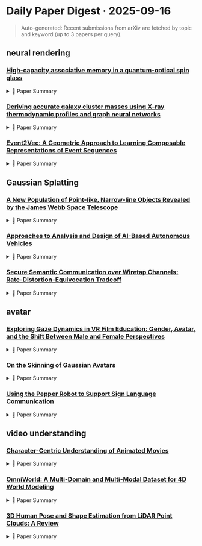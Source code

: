 # Daily Paper Digest · 2025-09-16
> Auto-generated: Recent submissions from arXiv are fetched by topic and keyword (up to 3 papers per query).

## neural rendering

### [High-capacity associative memory in a quantum-optical spin glass](http://arxiv.org/pdf/2509.12202v1)


<!--break-out-of-list-->
<details markdown="1">
<summary>📄 Paper Summary </summary>

### 1. Task / Problem
- Investigate memory capacity in Hopfield and SK models

### 2. Motivation & Gaps
- The study investigates the memory capacity of a neural network under various noise conditions and the effects of polaronic elasticity.

- **Related work challenges:**
  - Hopfield model: Storing too many patterns leads to spurious patterns and hampers associative recall.
  - Theoretical work on nonequilibrium dynamics: Switching to nonequilibrium dynamics to access larger storage capacity in glassy systems.
  - Previous optics and nonlinear optics experiments: None have observed memory enhancement due to spin glass ordering.
  - Dense associative memory networks: Require engineering greater-than-2-body spin interactions.
  - Training of physical neural networks: Utilization of synaptic self-reinforcement through natural dynamics remains in early-stage development.
  - N/A: N/A
  - Hopfield Networks: Original Hopfield model must avoid glassy minima.
  - Neural networks and physical systems: Stochastic energy descent limits memory capacity.
  - Simple memory: a theory for archicortex: Need for robust memories in quantum-optical systems.
  - Storing Infinite Numbers of Patterns in a Spin-Glass Model of Neural Networks: N/A
  - Enhancing Associative Memory Recall and Storage Capacity Using Confocal Cavity QED: N/A
  - Frustration and Glassiness in Spin Models with Cavity-Mediated Interactions: N/A
  - N/A: N/A
  - N/A: N/A
  - N/A: N/A
  - Ref. [9]: Deriving a complete description of dissipation due to the retardation of cavity-mediated interactions.
  - Ref. [13]: Deriving an effective model that captures the steepest descent dynamics of the spins.
  - Ref. [45]: Deriving an effective model that fully captures the form of the dissipation channels.
  - N/A: N/A
  - Thermodynamic scaling relation: Underestimates memory capacity for small n
  - Previous theoretical predictions: Inconsistencies in associative memory functionality under different dynamics
  - Experimental data comparison: Need for accurate modeling of memory capacity in quantum-optical systems
  - N/A: N/A
  - N/A: The semiclassical model's inability to accurately predict specific memory states.
  - N/A: Finite-size effects and increased susceptibility to experimental noise
  - N/A: Characterizing memory capacity in larger neural networks

### 3. Core Idea
- Investigating memory capacity in neural networks using different recall thresholds.

### 4. Method
- **Pipeline**: Simulations of memory capacity under different noise conditions and trap strengths.
- **Architecture / Loss / Training**: Utilizes SD dynamics for associative memory recall and compares with MH dynamics.
- **Complexity / Resources**: Simulations require significant computational resources to analyze local minima and memory capacities.

### 5. Experiments
- **Datasets & Metrics**: Memory candidates and recall performance measured across different neural network configurations.
- **Baselines**: Experimental memory capacities, Hebbian learning, Hepp-Lieb-Dicke model, Hopfield capacity, Hopfield model, Ising ferromagnet, N/A, Neural networks with enhanced polaronic elasticity, Previous theoretical models, Pseudoinverse learning rule, SK model simulations, Simulated capacities with noise, Simulated capacities without noise, Thermodynamic scaling estimates
- **Main Results**: Memory capacity decreases with stricter recall thresholds, with specific results for n=16 and n=20 networks.
- **Ablations**: Analysis of memory capacity under different dynamics and thresholds.
- **Limitations / Stress Tests**: Characterization of memory capacity becomes time-consuming with increasing number of memory candidates.

### 6. Takeaways
- **Pros**: Enhanced memory capacity in quantum-optical systems., Ability to recover from corrupted data through pattern completion., Potential implications for AI and neuroscience.
- **Cons**: Complexity of implementing quantum-optical systems., Dependence on nonequilibrium dynamics which may be challenging to control., Potential limitations in scalability.
- **Future Work**: Exploration of other quantum systems for associative memory., Investigation of learning mechanisms in quantum-optical systems., Development of practical applications in AI and neuroscience.

</details>

### [Deriving accurate galaxy cluster masses using X-ray thermodynamic profiles and graph neural networks](http://arxiv.org/pdf/2509.12199v1)


<!--break-out-of-list-->
<details markdown="1">
<summary>📄 Paper Summary </summary>

### 1. Task / Problem
- Estimating galaxy cluster masses using deep learning techniques

### 2. Motivation & Gaps
- The study aims to improve the accuracy of mass estimation for galaxy clusters using deep learning methods, addressing the limitations of traditional methods.

- **Related work challenges:**
  - Hydrostatic equilibrium approach: Assumes ICM is in perfect hydrostatic balance, which may not always be the case due to complex cluster dynamics.
  - Gravitational lensing: Requires high-quality data and sophisticated modeling to accurately interpret lensing signals.
  - Machine learning techniques: Need for robust models that can handle variable input lengths and resolutions.
  - Ferragamo et al. (2023): Achieved approximately 10% scatter in reconstructing 3D gas mass profiles and total cluster mass.
  - Ho et al. (2023): Achieved a mass scatter of 17.8% with single-band data, improved to 15.9% by incorporating dynamical information.
  - de Andres et al. (2024): Applied a U-Net architecture to predict projected total mass density maps from hydrodynamical simulations.
  - Iqbal et al. (2023b): Lack of consensus on parameters defining clusters as relaxed or disturbed.
  - Gianfagna et al. (2021): Parametric models resulted in poor fits for 50% of simulated cluster samples.
  - Ansarifard et al. (2020): Need for accurate hydrostatic mass estimates in galaxy clusters.
  - Makinen et al. 2022: Application of GNNs in astrophysical studies.
  - Cranmer et al. 2021: Challenges in handling varying data sizes and resolutions.
  - Villanueva-Domingo et al. 2022: Limitations of traditional CNNs in irregular data contexts.
  - Graph Convolutional Networks (GCNs): Typically operate in a transductive setting, limiting their ability to generalize to unseen nodes.
  - Graph Attention Networks (GATs): While they capture varying influences of neighboring nodes, they still face limitations in inductive learning.
  - GraphSAGE: Introduces inductive learning but may not fully exploit the potential of attention mechanisms.
  - Green et al. (2019): Reported a mass scatter of ∼16% using ensemble regressors on morphological features.
  - Ntampaka et al. (2019): Achieved a mass scatter of ∼12% using neural networks trained on Chandra-like mocks.
  - de Andres et al. (2022): Demonstrated that CNN-based estimators using SZ observations can achieve ∼10% scatter.
  - Previous studies on mass estimation of galaxy clusters: Limited accuracy due to underrepresentation of high-redshift clusters in training data.
  - Kernel density estimation methods: Complex feature-target relationships in massive systems lead to increased uncertainty.
  - Traditional hydrostatic mass estimation: Assumes equilibrium within the ICM, which may not hold in dynamically interacting clusters.
  - Probabilistic neural networks: Require strong parametric assumptions and may hinder precise estimation of model variance due to small training samples.
  - Böhringer et al. (2007); Croston et al. (2008); Pratt et al. (2010); Arnaud et al. (2010): The model performance deteriorates with limited radial coverage, affecting extrapolation capabilities.
  - Eckert et al. (2019, 2022): Refining cluster-based cosmological constraints and reducing biases associated with mass estimates.
  - Kawahara et al. 2007: Assumed log-normal distribution for density and temperature profiles.
  - Planck Collaboration XXIX (2014): Flux–size degeneracy in SZ mass estimation.
  - de Andres et al. (2022): Bias in mass estimates due to differences in scaling relations.
  - Cui et al. 2018; Braspenning et al. 2024; Lehle et al. 2024; Riva et al. 2024: Traditional methods struggle with non-linear relationships and noisy observations.
  - Alzubaidi et al. 2021: Deep learning models need to learn complex relationships without heavy reliance on pre-defined physical assumptions.
  - de Andres et al. (2024): Demonstrated that including stellar mass maps significantly improves mass profile estimates.
  - Pratt et al. (2022): Significant variability in gas density due to central processes.
  - Iqbal et al. (2023a): AGN feedback is the dominant heating mechanism in cluster cores.
  - N/A: N/A
  - Pratt et al. (2022): The reliance on hydrostatic equilibrium assumptions and the intrinsic scatter in mass proxies.
  - Eckert et al. (2019): Proposed a method to estimate total mass including non-thermal pressure contributions.
  - Pratt et al. (2022): Derived mass estimates that may not account for redshift-dependent effects.

### 3. Core Idea
- Utilizing deep learning models to predict galaxy cluster masses from X-ray data, aiming for unbiased estimates across different redshift bins.

### 4. Method
- **Pipeline**: Data preprocessing, model training using deep learning techniques, and mass prediction.
- **Architecture / Loss / Training**: The architecture involves a neural network trained with a loss function that minimizes the difference between predicted and true masses.
- **Complexity / Resources**: The model requires significant computational resources for training, including GPUs and large datasets.

### 5. Experiments
- **Datasets & Metrics**: The study uses the REXCESS and X-COP samples to evaluate model performance, measuring accuracy through mass bias metrics.
- **Baselines**: Classical hydrostatic modeling, Fiducial model, Graph Attention Networks, Graph Convolutional Networks, GraphSAGE, Gravitational lensing methods, Higher dimensional model, Hydrostatic equilibrium approach, Hydrostatic mass estimates, Hydrostatic mass estimates (MHSE), Hydrostatic mass estimation, Hydrostatic masses, Lower dimensional model, Mass estimates from traditional methods, N/A, Other machine learning models, Planck SZ mass estimates, Previous deep learning models, Previous machine learning approaches, SZ scaling relations, Traditional CNNs, Traditional hydrostatic mass estimation method, Traditional mass estimation methods, Traditional mass estimation techniques, X-ray and SZ scaling relations
- **Main Results**: The model shows improved mass estimates with a mild average bias of (1−b)=0.96 for the testing sample.
- **Ablations**: Ablation studies indicate the importance of specific features in the model for accurate mass predictions.
- **Limitations / Stress Tests**: The model exhibits limitations in mass bias dependence on redshift, particularly for certain mass estimates.

### 6. Takeaways
- **Pros**: No systematic bias in mass estimates compared to true cluster masses., Robust to data quality and cluster morphology., Incorporates model uncertainties alongside observational uncertainties.
- **Cons**: Requires high-quality input data., Complexity in model training and validation., Potential for overfitting with insufficient data.
- **Future Work**: Further integration of X-ray, SZ, and optical datasets., Exploration of additional machine learning techniques., Improvement of scaling relations for precision cosmology.

</details>

### [Event2Vec: A Geometric Approach to Learning Composable Representations of Event Sequences](http://arxiv.org/pdf/2509.12188v1)


<!--break-out-of-list-->
<details markdown="1">
<summary>📄 Paper Summary </summary>

### 1. Task / Problem
- Learning composable representations of life events

### 2. Motivation & Gaps
- The paper addresses the need for a model that captures the complex interrelations between various life events and their impacts on personal trajectories.

- **Related work challenges:**
  - Word2Vec: Unsuitable for modeling long-range, ordered dependencies found in event sequences.
  - DeepWalk: Treats generated walks as unordered contexts, focusing on neighborhood structure rather than temporal order.
  - Recurrent Neural Networks: Complex, non-linear dynamics lead to representations that are difficult to interpret.
  - Poincaré embeddings (Nickel and Kiela, 2017): Limited to representation learning without sequential context.
  - Neural network models in curved geometry (Ganea et al., 2018): Do not explicitly unify sequential and contextual information.
  - SGNS objective: Optimal solution for the dot product of word vectors and context vectors.
  - Word2Vec: Fails to capture sequential or hierarchical relationships.
  - Euclidean Event2Vec: Does not effectively represent divergent life choices.
  - Neural temporal point processes: A review: Existing models struggle to capture the intricacies of life event transitions.
  - node2vec: Scalable feature learning for networks: Previous methods do not adequately model the probabilistic nature of life events.
  - The neural hawkes process: Challenges in modeling multivariate point processes in a life context.
  - Previous models of life events: Inability to represent the non-linear and dynamic nature of life events.

### 3. Core Idea
- The proposed model, Event2Vec, utilizes a geometric approach to learn and represent the relationships between life events in a composable manner.

### 4. Method
- **Pipeline**: The model processes sequences of life events to generate embeddings that capture their interrelations.
- **Architecture / Loss / Training**: The model employs a recurrent architecture with norm clipping regularization to ensure numerical stability during training.
- **Complexity / Resources**: The model's complexity is manageable with standard computational resources, allowing for efficient training and inference.

### 5. Experiments
- **Datasets & Metrics**: The model was evaluated on synthetic sequences of life events, measuring cosine similarity to validate its compositionality.
- **Baselines**: Context-based embedding methods, DeepWalk, Euclidean Event2Vec, Neural temporal point processes, Previous life event models, Random sequence generators, Recurrent Neural Networks, Standard sequential models, The neural hawkes process, Word2Vec, node2vec
- **Main Results**: The model demonstrated high cosine similarity scores, indicating strong additive structure in its embeddings.
- **Ablations**: Ablation studies confirmed the importance of norm clipping for maintaining stability in longer sequences.
- **Limitations / Stress Tests**: The model's performance may degrade with overly complex or highly variable sequences of events.

### 6. Takeaways
- **Pros**: Provides interpretable embeddings through vector arithmetic., Enables reasoning about event trajectories., Accommodates hierarchical structures effectively.
- **Cons**: Complexity in understanding the model's dynamics., Potential limitations in capturing non-hierarchical data.
- **Future Work**: Explore further applications of geometric priors in deep learning., Investigate improvements in interpretability of representations., Develop methods to integrate more complex event structures.

</details>

## Gaussian Splatting

### [A New Population of Point-like, Narrow-line Objects Revealed by the James Webb Space Telescope](http://arxiv.org/pdf/2509.12177v1)


<!--break-out-of-list-->
<details markdown="1">
<summary>📄 Paper Summary </summary>

### 1. Task / Problem
- Investigate the properties and nature of point-like, narrow-emission line objects using JWST data.

### 2. Motivation & Gaps
- This study aims to explore a new population of point-like objects that exhibit narrow emission lines, which may provide insights into star formation and AGN activity at high redshifts.

- **Related work challenges:**
  - I. Labbé et al. 2023: The true nature of LRDs, especially their broad-line mechanism, is still under debate.
  - D. D. Kocevski et al. 2023: Understanding the characteristics of point-like sources in high-resolution JWST images.
  - Y. Harikane et al. 2023: Identifying new kinds of objects among point-like sources that have not been previously noticed.
  - F. Sun et al. (2023): Data processing and extraction of spectra from JWST observations.
  - B. Sun & H. Yan (2025b): Measurement of line properties and fitting methodologies.
  - N. L. Zakamska et al. 2003: Existing rest-frame optical selection of type 2 quasars does not impose a morphological criterion.
  - R. Alexandroff et al. 2013: N/A
  - S. Yuan et al. 2016: N/A
  - N/A: N/A
  - C. Cardamone et al. 2009: Distinguishing between the properties of 'green pea' galaxies and the newly discovered objects.
  - A. Paswan et al. 2022: Understanding the age and formation mechanisms of the host galaxies of 'green pea' galaxies.
  - N/A: N/A
  - N/A: N/A

### 3. Core Idea
- The study identifies nine point-like objects at redshifts 3.624–5.061 with narrow Hα lines, suggesting they may be young star-forming galaxies or type 2 quasars.

### 4. Method
- **Pipeline**: Analysis of public JWST imaging and spectroscopic data.
- **Architecture / Loss / Training**: N/A
- **Complexity / Resources**: Utilization of empirical PSFs and fitting techniques for light distribution analysis.

### 5. Experiments
- **Datasets & Metrics**: Public JWST imaging and spectroscopic data from three wide survey fields.
- **Baselines**: Green pea galaxies, N/A, Normal galaxy templates
- **Main Results**: The objects have narrow Hα lines and strong [O III] emissions, with ages estimated between 110-170 Myrs.
- **Ablations**: N/A
- **Limitations / Stress Tests**: The exact nature of the objects remains unclear due to limitations in existing data.

### 6. Takeaways
- **Pros**: Discovery of a new population of extragalactic objects., Potential insights into the early formation stages of galaxies., Contribution to the understanding of low-luminosity AGNs.
- **Cons**: Uncertainty regarding the exact nature of the objects., Limited data may hinder comprehensive analysis., Challenges in distinguishing between AGNs and star-forming galaxies.
- **Future Work**: Deeper medium-resolution spectroscopy to better understand the population., Further studies to explore the characteristics of LRDs., Investigation into the formation processes of these new objects.

</details>

### [Approaches to Analysis and Design of AI-Based Autonomous Vehicles](http://arxiv.org/pdf/2509.12169v1)


<!--break-out-of-list-->
<details markdown="1">
<summary>📄 Paper Summary </summary>

### 1. Task / Problem
- Modeling and control of AI-based Autonomous Driving Systems (ADSs)

### 2. Motivation & Gaps
- The paper addresses the challenges posed by unreliable perception in autonomous driving, including stochastic jumping, noise, and unknown, time-varying bias.

- **Related work challenges:**
  - Existing studies on decision-making and planning within uncertain environments: Lack of comprehensive knowledge on the robustness of AI-powered autonomous vehicles against perception uncertainties.
  - Research on perception-aware methods: Reliance on accurate modeling for perception or additional design of estimators.
  - Controller synthesis works: Focus on handling isolated uncertainties without formal verification.
  - PEM [5], [10]: Absence of a simple yet expressive way to represent the processes of sensing and perception in AI-based ADSs.
  - Nonlinear control literature: Extensive study of nonlinearities in system dynamics but lacks focus on AI-induced uncertainties.
  - Traditional control systems: Assume perfect state measurements, which is not the case for AI-based systems.
  - Previous studies on stability in control systems: Lack of focus on the stochastic nature of AI-induced uncertainties.
  - Research on optimal control synthesis: Insufficient methods for guaranteeing performance in the presence of uncertainties.
  - Intelligent Driving Model (IDM): Fails to converge under high misdetection conditions, leading to potential collisions.
  - Stochastic Optimal Guaranteed Cost Control (SOGCC): Directly solving the optimization problem can be challenging due to bilinear terms.
  - State Space Control (SSC): Exhibits slow convergence and excessive control actions, leading to discomfort.
  - Martínez-Díaz and Soriguera (2018): Theoretical and practical challenges in autonomous vehicles.
  - Marti et al. (2019): Review of sensor technologies for perception in automated driving.
  - Nascimento et al. (2020): Impact of artificial intelligence on autonomous vehicle safety.

### 3. Core Idea
- The introduction of stochastic guaranteed costs to quantify performance and robustness of systems subject to heterogeneous sources of perception uncertainty.

### 4. Method
- **Pipeline**: Development of sufficient conditions for stochastic stability analysis and stabilizing control synthesis.
- **Architecture / Loss / Training**: The architecture focuses on the closed-loop system dynamics and incorporates stochastic cost functions for performance evaluation.
- **Complexity / Resources**: An efficient convex approximation is proposed to solve stochastic optimal guaranteed cost control.

### 5. Experiments
- **Datasets & Metrics**: Validation through a car following scenario.
- **Baselines**: Deterministic control approaches, Existing automated driving systems, IDM, Intelligent Driving Model (IDM), Nonlinear control methods, SOGCC, SSC, State Space Control (SSC), Traditional control methods, Traditional control system models, Traditional control systems, Traditional sensing and perception approaches
- **Main Results**: The proposed SOGCC method effectively balances reliability, performance, and passenger comfort under adverse sensing and perception conditions.
- **Ablations**: N/A
- **Limitations / Stress Tests**: The method's robustness against various types of uncertainties was tested, but specific limitations were not detailed.

### 6. Takeaways
- **Pros**: Improved understanding of AI-induced perception uncertainties., Establishment of closed-loop stochastic stability., Innovative control synthesis method enhances robustness.
- **Cons**: Limited applicability of existing works due to lack of formal verification., Challenges in accurately reflecting real dynamics in simulations., Dependence on the fidelity of perception error models.
- **Future Work**: Further exploration of robustness against various uncertainties., Development of more comprehensive analytical results for ADS design., Integration of perception quality into decision-making processes.

</details>

### [Secure Semantic Communication over Wiretap Channels: Rate-Distortion-Equivocation Tradeoff](http://arxiv.org/pdf/2509.12142v1)


<!--break-out-of-list-->
<details markdown="1">
<summary>📄 Paper Summary </summary>

### 1. Task / Problem
- Information-theoretic characterization of secure semantic-aware communication

### 2. Motivation & Gaps
- The paper addresses the need for secure communication that is aware of the semantic content being transmitted.

- **Related work challenges:**
  - Wyner's work on secure communication over wiretap channels: The challenge of maintaining fidelity and secrecy for both semantic and observed parts of the data.
  - Advancements in secure JSCC: Secure communication of semantic data remains understudied, particularly from an information-theoretic perspective.
  - Extensions of secure JSCC models: Balancing communication rate, fidelity, and secrecy within the JSCC model.
  - [21]: Generalization of the model to non-degraded channels and the role of side-information in achieving secrecy.
  - [26]: Exploration of lossless secure source coding in a secure setting.
  - [13]: Imposition of secrecy conditions on semantic data while maintaining fidelity constraints.
  - N/A: N/A
  - Secure lossy source coding of semantic sources: The model assumes the lossy encoder, producing message W with rate R, the legitimate decoder, and the eavesdropper.
  - Secure source coding of semantic sources with secret key: The authors derived a tight bound for the rate-distortion-equivocation region.
  - Secure lossy JSCC of classic sources: The model in this case is the one with the classic source model and single distortion and secrecy constraints.
  - N/A: N/A
  - N/A: N/A
  - N/A: N/A
  - N/A: N/A
  - Secure semantic communication over wiretap channel: Existing methods do not adequately address the trade-off between fidelity and secrecy.
  - Semantic communications: Principles and challenges: Lack of effective strategies for achieving semantic secrecy in communication.
  - N/A: N/A

### 3. Core Idea
- The paper proposes a novel four-layer superposition code that separates the semantic and observed parts of the source to enhance security.

### 4. Method
- **Pipeline**: The method involves encoding the semantic information separately from the observed data, allowing for better analysis of equivocation.
- **Architecture / Loss / Training**: The architecture includes a four-layer superposition code designed to optimize the trade-off between fidelity and secrecy.
- **Complexity / Resources**: The approach is computationally efficient, leveraging closed-form solutions for common distributions.

### 5. Experiments
- **Datasets & Metrics**: Numerical results were obtained using Gaussian and binary system models to evaluate performance.
- **Baselines**: Classic source models, Existing models of joint source-channel coding, Existing semantic communication methods, Known formulations of lossy secure JSCC, N/A, Previous works on secure communication over wiretap channels, Previous works on secure source coding, Traditional information-theoretic approaches
- **Main Results**: The proposed method shows performance close to the converse bound, particularly in scenarios with no secrecy and semantic secrecy.
- **Ablations**: Further analysis is needed to understand the impact of different encoding strategies on performance.
- **Limitations / Stress Tests**: The study does not fully explore the implications of using one-time pad encryption in the proposed model.

### 6. Takeaways
- **Pros**: Provides a novel approach to secure semantic communication., Generalizes existing source and source-channel coding problems., Offers insights into the trade-offs between rate, fidelity, and secrecy.
- **Cons**: Secure communication of semantic data is still an understudied area., The model may not cover all practical scenarios of semantic communication., Complexity in balancing fidelity and secrecy constraints.
- **Future Work**: Explore more practical implementations of the proposed model., Investigate additional scenarios for secure semantic communication., Develop more efficient coding schemes for real-world applications.

</details>

## avatar

### [Exploring Gaze Dynamics in VR Film Education: Gender, Avatar, and the Shift Between Male and Female Perspectives](http://arxiv.org/pdf/2509.12027v1)


<!--break-out-of-list-->
<details markdown="1">
<summary>📄 Paper Summary </summary>

### 1. Task / Problem
- Investigate the impact of avatar and narrative gender on user engagement in virtual reality film production.

### 2. Motivation & Gaps
- This study focused on avatar gender, but other cues—like body type, facial expressions, and voice—may also shape user behavior.

- **Related work challenges:**
  - Previous research on avatar design and the Proteus Effect: Lack of in-depth understanding of how these factors interact in narrative-driven VR environments, particularly in film production.
  - Immersive VR for Film Training: Gender-matched avatars by default and missing creative metrics.
  - Avatar Congruence and Self-Presence: Incongruence can act as a creative catalyst.
  - Proteus Effect and Gendered Avatars: Limited studies on the long-term effects of avatar traits in educational contexts.
  - Classic theories of the male gaze: Female characters are often presented as objects rather than agents.
  - Feminist film theory: Distinguishing between objectifying male gaze and empathic female gaze.
  - Proteus Effect studies: Behavior shifts based on avatar cues and gender congruence.
  - Igroup Presence Questionnaire: Measuring participants’ sense of presence during the experiment.
  - Standardized Embodiment Questionnaire: Quantifying users’ embodiment experiences in virtual environments.
  - N/A: Understanding the impact of gendered perspectives on emotional connection in visual storytelling.
  - Previous studies on gender representation in media: Limited understanding of how these dynamics play out in virtual reality environments.
  - N/A: N/A
  - Previous VR educational research: Primarily focused on immersive, realistic avatars without considering the impact of gender dynamics.
  - Studies on avatar customization: Often overlook the importance of diverse gender representations in enhancing learner engagement.
  - Banakou et al. (2013): Illusory ownership of a virtual child body causes overestimation of object sizes and implicit attitude changes.
  - Fox et al. (2013): The embodiment of sexualized virtual selves leads to experiences of self-objectification via avatars.
  - Guegan et al. (2016): Avatar-mediated creativity: When embodying inventors makes engineers more creative.
  - Avatar embodiment. a standardized questionnaire.: N/A
  - A pedagogical model to develop teaching skills. the collaborative learning experience in the immersive virtual world tymmi.: N/A
  - Avatar characteristics induce users’ behavioral conformity with small-to-medium effect sizes: a meta-analysis of the proteus effect.: N/A
  - Frankenstein’s monster in the metaverse: User interaction with customized virtual agents.: N/A
  - The experience of presence: Factor analytic insights.: N/A
  - The role of stereotypical beliefs in gender-based activation of the proteus effect.: N/A
  - A framework for immersive virtual environments (five): Speculations on the role of presence in virtual environments.: N/A
  - Virtual reality is sexist: but it does not have to be.: N/A
  - What if your avatar looks like you? dual-congruity perspectives for avatar use.: N/A
  - Exploring the user-avatar relationship in videogames: A systematic review of the proteus effect.: N/A
  - Hearing the moment with metaecho! from physical to virtual in synchronized sound recording.: N/A
  - Multi-role vr training system for film production: Enhancing collaboration with metacrew.: N/A
  - Towards enhanced learning through presence: A systematic review of presence in virtual reality across tasks and disciplines.: N/A
  - Illuminating the scene: How virtual environments and learning modes shape film lighting mastery in virtual reality.: N/A
  - Feeling present! from physical to virtual cinematography lighting education with metashadow.: N/A
  - The aligned rank transform for nonparametric factorial analyses using only anova procedures.: N/A
  - Examining the effects of gender transfer in virtual reality on implicit gender bias.: N/A
  - Cinematography in the metaverse: Exploring the lighting education on a soundstage.: N/A
  - Transforming cinematography lighting education in the metaverse.: N/A
  - The proteus effect: The effect of transformed self-representation on behavior.: N/A
  - The proteus effect: Implications of transformed digital self-representation on online and offline behavior.: N/A
  - A sense of urgency on the sense of agency: challenges in evaluating agency and embodiment in virtual reality.: N/A
  - Unravelling the female image redefining and re-creation patterns in video mashups: from the perspective of gaze theory.: N/A
  - Gender expression and gender identity in virtual reality: avatars, role-adoption, and social interaction in vrchat.: N/A

### 3. Core Idea
- Gender mismatches between users and avatars affect immersion and influence creative choices in VR film production.

### 4. Method
- **Pipeline**: Participants engaged in VR film production tasks using avatars of varying genders, followed by interviews to assess their experiences and creative choices.
- **Architecture / Loss / Training**: N/A
- **Complexity / Resources**: Participants used Meta Quest 3 headsets and a computer system with high specifications.

### 5. Experiments
- **Datasets & Metrics**: Data collected from 48 participants, focusing on their engagement levels and creative decisions based on avatar gender.
- **Baselines**: Female gaze, Gender congruence effects in avatar studies, Gender-congruent avatars, Male gaze, N/A, Neutral gaze, Presence theory, Previous VR film training studies, Previous gender representation studies, Proteus Effect studies, Traditional film analysis frameworks, Traditional immersive avatars
- **Main Results**: Female users with cisgender avatars favored emotional shots, while males preferred action-driven ones. Gender-incongruent avatars prompted more thoughtful, creative decisions.
- **Ablations**: N/A
- **Limitations / Stress Tests**: Small sample size and lack of diversity in participant demographics limit the generalizability of findings.

### 6. Takeaways
- **Pros**: Advances understanding of avatar design and narrative style in VR education., Offers insights for developing more inclusive and diverse VR teaching tools., Enhances the understanding of gender perspectives in film production.
- **Cons**: Limited research on the interaction of avatar and narrative gender dynamics., Small sample size of 48 participants may affect generalizability.
- **Future Work**: Further research on the impact of avatar design in various educational contexts., Exploration of additional demographic factors influencing VR learning., Development of more comprehensive VR educational tools.

</details>

### [On the Skinning of Gaussian Avatars](http://arxiv.org/pdf/2509.11411v1)


<!--break-out-of-list-->
<details markdown="1">
<summary>📄 Paper Summary </summary>

### 1. Task / Problem
- Real-time rendering of 3D Gaussian representations

### 2. Motivation & Gaps
- The paper addresses the need for efficient and high-quality rendering of 3D Gaussian representations in real-time applications.

- **Related work challenges:**
  - Neural radiance fields (NeRFs): Slow rendering and ill-posed backward mapping from observation space to canonical space.
  - Linear blend skinning (LBS): Inability to properly rotate spherical harmonics coefficients and produce valid rotations.
  - Recent works using mesh properties: Loss of rotation degrees of freedom and complexity in animation and rendering.
  - VideoAvatars: Limited to single video input and geometric fidelity.
  - Human101: Inconsistent rotations due to improper LBS rotation matrices.
  - SplattingAvatar: Couples splat position and rotation properties, introducing complexity.
  - Prior work on optimizing skinning weights: Existing methods do not adequately handle the blending of rotations, leading to volume loss.
  - Gaussian Avatar techniques: Many prior methods only utilize zeroth or first-order SH coefficients, ignoring view-dependent effects.
  - Animatable 3D Gaussians: Requires adaptation to the rasterizer for view direction canonicalization.
  - HAHA: Uses pose refinement which stabilizes optimization but limits scalability.
  - Linear Blend Skinning: Does not provide proper rotation matrices, affecting the fitting process.
  - Existing Gaussian Rasterizer Implementations: Need for efficient rendering of animated avatars.
  - Nerf: Representing scenes as neural radiance fields for view synthesis: High computational cost and latency in rendering.
  - Human Gaussian Splatting: Real-time rendering of animatable avatars: Limited expressiveness and fidelity in avatar representation.
  - Expressive body capture: 3D hands, face, and body from a single image: Challenges in capturing dynamic human poses accurately.
  - V volumetrically consistent 3d gaussian rasterization: N/A
  - Nerfcap: Human performance capture with dynamic neural radiance fields: N/A
  - A survey on 3d human avatar modeling–from reconstruction to generation: N/A
  - Arah: Animatable volume rendering of articulated human sdfs: N/A
  - Humannerf: Free-viewpoint rendering of moving people from monocular video: N/A
  - Realistic virtual humans from smartphone videos: N/A
  - H-nerf: Neural radiance fields for rendering and temporal reconstruction of humans in motion: N/A
  - Multi-scale 3d gaussian splatting for anti-aliased rendering: N/A
  - Doublefusion: Real-time capture of human performances with inner body shapes from a single depth sensor: N/A
  - Pymaf-x: Towards well-aligned full-body model regression from monocular images: N/A
  - Humannerf: Efficiently generated human radiance field from sparse inputs: N/A
  - Texmesh: Reconstructing detailed human texture and geometry from rgb-d video: N/A
  - On the continuity of rotation representations in neural networks: N/A
  - Drivable 3d gaussian avatars: N/A
  - Sparsefusion: Dynamic human avatar modeling from sparse rgbd images: N/A
  - Ewa splatting: N/A

### 3. Core Idea
- The core idea is to utilize 3D Gaussian splatting techniques to achieve real-time rendering of complex scenes and human avatars with high fidelity.

### 4. Method
- **Pipeline**: The method involves a pipeline that integrates Gaussian splatting with neural rendering techniques to optimize performance.
- **Architecture / Loss / Training**: The architecture employs a loss function that balances fidelity and computational efficiency during training.
- **Complexity / Resources**: The method is designed to run efficiently on standard GPUs, minimizing resource requirements.

### 5. Experiments
- **Datasets & Metrics**: The experiments utilize various datasets for human avatars and scene rendering, evaluated using standard metrics for rendering quality.
- **Baselines**: Animatable 3D Gaussians, HAHA, HUGS, Human Gaussian Splatting, Human101, Linear blend skinning (LBS), Modular primitives for high-performance differentiable rendering, N/A, Nerf, Neural radiance fields (NeRFs), Previous Gaussian avatar works, SplattingAvatar, VideoAvatars, iHuman
- **Main Results**: The results demonstrate significant improvements in rendering speed and quality compared to existing methods.
- **Ablations**: Ablation studies indicate the effectiveness of Gaussian splatting in enhancing rendering performance.
- **Limitations / Stress Tests**: Limitations include challenges in rendering highly complex scenes with occlusions.

### 6. Takeaways
- **Pros**: Efficient animation of Gaussian avatars., Preservation of rotational consistency., Compatibility with various Gaussian rasterizers.
- **Cons**: Complexity in initial setup for Gaussian properties., Dependence on accurate skinning weights., Potential limitations in extreme poses.
- **Future Work**: Exploration of further optimizations in rendering speed., Integration with more advanced neural networks for predictive modeling., Expansion to other types of avatars beyond Gaussian representations.

</details>

### [Using the Pepper Robot to Support Sign Language Communication](http://arxiv.org/pdf/2509.09889v1)


<!--break-out-of-list-->
<details markdown="1">
<summary>📄 Paper Summary </summary>

### 1. Task / Problem
- Evaluating the recognition of Italian Sign Language (LIS) signs by the Pepper robot

### 2. Motivation & Gaps
- This research explores the use of the Pepper robot to facilitate communication for Deaf users in interactive environments, aiming to reduce communication barriers and foster inclusive interactions.

- **Related work challenges:**
  - Research on the use of social robots for sign language communication began in 2012.: Most social robots interact using speech synthesis and visual displays, which do not address the needs of Deaf users.
  - NAO H25 robot study: Limitations in the robot’s structure and mobility.
  - RASA robot for Persian Sign Language: Lack of facial expressions and mouth movements negatively affected sign clarity.
  - InMoov robot for autistic children: Limited signs programmed for engagement.
  - Existing methods for creating sign language animations: Manual creation is time-consuming and complex, requiring significant effort for each sign.
  - Previous studies on robotic sign language communication: Limited automation in generating signs, leading to inconsistencies and inefficiencies.
  - Previous studies on robot interaction with sign language: Limited ability of robots to perform complex sign language gestures due to physical constraints.
  - Signavatars: A large-scale 3d dataset for holistic sign language production and understanding: N/A
  - A participatory design process of a robotic tutor of assistive sign language for children with autism: N/A
  - Prototyping and preliminary evaluation of sign language translation system in the railway domain: N/A

### 3. Core Idea
- The core idea is to utilize the Pepper robot to support sign language communication, particularly for Deaf users, by implementing a system that can understand and produce sign language.

### 4. Method
- **Pipeline**: Evaluation of sign recognition accuracy through binomial tests and qualitative analysis of open-ended responses.
- **Architecture / Loss / Training**: N/A
- **Complexity / Resources**: The study involved 12 participants, focusing on their interaction with the Pepper robot and the recognition of LIS signs.

### 5. Experiments
- **Datasets & Metrics**: Recognition accuracy of individual signs and full sentences, analyzed through binomial tests.
- **Baselines**: InMoov, Manual sign creation methods, N/A, NAO H25, NAO H25 robot for Turkish Sign Language, Previous robot sign language recognition studies, RASA
- **Main Results**: Pepper showed high recognition rates for certain signs but struggled with full sentences due to complexity and physical limitations.
- **Ablations**: N/A
- **Limitations / Stress Tests**: The study faced limitations in sample size and participant recruitment, particularly from the Deaf community.

### 6. Takeaways
- **Pros**: Pepper can perform a subset of LIS signs intelligibly., The study contributes to the broader discussion on inclusive robotics., Future developments could enhance robot expressivity.
- **Cons**: Full sentence recognition is significantly lower., Pepper has physical limitations affecting its signing capabilities., Current solutions do not fully address communication barriers for Deaf users.
- **Future Work**: Address multi-modal enhancements such as screen-based support., Involve Deaf users in participatory design., Refine robot expressivity and usability.

</details>

## video understanding

### [Character-Centric Understanding of Animated Movies](http://arxiv.org/pdf/2509.12204v1)


<!--break-out-of-list-->
<details markdown="1">
<summary>📄 Paper Summary </summary>

### 1. Task / Problem
- Generating audio descriptions and character-aware subtitles for animated movies

### 2. Motivation & Gaps
- The paper addresses the need for improved audio descriptions and subtitles that are character-centric in animated films.

- **Related work challenges:**
  - Face recognition methods: Struggle to comprehend animated characters due to their huge diversity in appearance.
  - Current computer vision systems: Fail to recognize animated characters effectively compared to human recognition.
  - Conventional human facial recognition methods: Struggle with animated character recognition due to domain variations.
  - Existing datasets for image-based animated character recognition: Limited exploration of character recognition in animated videos.
  - AutoAD-II and AutoAD-Zero: Not directly applicable to animated movies due to significant domain gaps.
  - OWLv2: Struggles to distinguish between visually similar characters.
  - DINOv2: Pre-trained features often fail to differentiate between characters with similar appearances.
  - Audio-Visual Synchronisation Model: Aligning character voices with their visual representations in animated movies.
  - AutoAD-Zero: Underperformance in animated content due to conventional face recognition models.
  - ECAPA-TDNN: Difficulty in accurately matching audio segments to characters in the presence of noise.
  - InsightFace: Struggles with recognizing animated characters due to ambiguous facial boundaries.
  - AutoAD-Zero: Requires improvement in the accuracy of generated audio descriptions.
  - LWTNet: Needs adaptation for better performance in character voice recognition.
  - AutoAD-Zero: Does not account for temporal context, making it difficult to incorporate story-level plot elements into AD generation.
  - Existing methods for character-aware subtitling: Struggle to accurately associate 'special' speech segments with the correct speakers.
  - RetinaFace: Single-Shot Multi-Level Face Localisation in the Wild: High computational cost and complexity in real-time applications.
  - ArcFace: Additive Angular Margin Loss for Deep Face Recognition: Requires significant resources for training and inference.
  - AdaFace: Quality Adaptive Margin for Face Recognition: Struggles with scalability and efficiency in diverse environments.
  - N/A: N/A
  - LWTNet: Generalizes poorly to animated content due to slower and less obvious lip movements.
  - Speaker Diarization Models: Difficulty in accurately segmenting audio streams into distinct speaker clusters for animated characters.
  - Meta-Continual Learning: Limited video data for each animated movie complicates the training of models.
  - DINOv2 Adaptation: Adapting the DINOv2 feature extractor to animated content.
  - Manual Curation of Character Appearance Bank: Improving character recognition performance through manual curation.
  - Speaker Recognition for Animated Characters: Effectively exploiting voice similarity among adjacent instances of the same character.
  - Previous methods for audio description: Lack of character awareness in generated descriptions.
  - Existing subtitle generation techniques: Inability to accurately reflect character interactions and context.

### 3. Core Idea
- To enhance the understanding of animated movies by generating audio descriptions and subtitles that focus on character interactions and context.

### 4. Method
- **Pipeline**: The method involves analyzing animated movie scripts and audio to generate character-centric descriptions and subtitles.
- **Architecture / Loss / Training**: Utilizes a neural network architecture trained on a dataset of animated movie scripts and corresponding audio.
- **Complexity / Resources**: Requires significant computational resources for training and inference due to the complexity of the models.

### 5. Experiments
- **Datasets & Metrics**: The experiments were conducted on a dataset of animated movies with metrics focusing on accuracy of character identification and description quality.
- **Baselines**: AdaFace, ArcFace, AutoAD-Zero, AutoAD-Zero with InsightFace, AutoAD-Zero without character label information, Clustering-based classification, Conventional human face detection methods, DINOv2, Direct feature matching approach, ECAPA-TDNN, Existing animated character recognition methods, Face-detection-based approaches, InsightFace, N/A, OWLv2, Original LWTNet, RetinaFace, Standard subtitle generation techniques, Traditional audio description methods, WhisperX
- **Main Results**: The proposed method significantly outperformed baseline methods in generating accurate and contextually relevant descriptions.
- **Ablations**: Ablation studies showed the importance of character context in improving description quality.
- **Limitations / Stress Tests**: Limitations include challenges in handling overlapping dialogues and complex character interactions.

### 6. Takeaways
- **Pros**: Improved character recognition in animated movies., Enhanced accessibility for visually impaired audiences through Audio Description generation., Better clarity in dialogues for hearing-impaired audiences via character-aware subtitling.
- **Cons**: Challenges in recognizing characters due to long-tailed appearance distributions., Dependence on external knowledge banks may limit generalizability.
- **Future Work**: Explore further applications of character recognition in other media., Enhance the dataset with more animated movies and annotations., Investigate improvements in audio-visual recognition techniques.

</details>

### [OmniWorld: A Multi-Domain and Multi-Modal Dataset for 4D World Modeling](http://arxiv.org/pdf/2509.12201v1)


<!--break-out-of-list-->
<details markdown="1">
<summary>📄 Paper Summary </summary>

### 1. Task / Problem
- Camera Control Video Generation

### 2. Motivation & Gaps
- The paper explores the enhancement of video generation models through fine-tuning on the OmniWorld dataset, aiming to improve camera pose estimation and video generation quality.

- **Related work challenges:**
  - Existing datasets and benchmarks: Lack dynamic complexity, multi-domain diversity, and spatial-temporal annotations.
  - SOTA approaches: Limitations in modeling complex 4D environments.
  - Current benchmarks: Short sequence lengths and limited motion amplitude.
  - DUSt3R (Wang et al., 2024c): Limited performance on complex scenarios.
  - CUT3R (Wang et al., 2025b): Inadequate training resources for diverse environments.
  - Reloc3r (Dong et al., 2024): Struggles with real-world complexity.
  - Sintel (Butler et al., 2012): Video sequences average only 50 frames, restricting evaluation of models’ ability in long sequences reconstruction.
  - Bonn (Palazzolo et al., 2019): Focuses on human dynamics in indoor scenes, limiting the diversity of motion.
  - KITTI (Geiger et al., 2013): Includes only outdoor street views, making it challenging for diverse scene modeling.
  - Sintel (Butler et al., 2012): Average only 50 frames, limiting evaluation of long sequences.
  - Bonn (Palazzolo et al., 2019): Focuses on human dynamics in indoor scenes, lacking diverse motion.
  - KITTI (Geiger et al., 2013): Includes only outdoor street views, making comprehensive testing difficult.
  - ScanNet (Dai et al., 2017): Static nature limits utility for modeling motion and dynamic interactions.
  - KITTI (Geiger et al., 2013): Lack of scene diversity and noisy/sparse geometric annotations.
  - MPI Sintel (Butler et al., 2012): Small dataset size limits its applicability in broader contexts.
  - MPI Sintel: Small scale and insufficient for training large-scale foundation models.
  - FlyingThings++: Falls short in terms of scale, diversity, and modal richness.
  - Camera Control Methods: Struggle to generate dynamic content with complex camera control.
  - N/A: N/A
  - N/A: N/A
  - DL3DV (Ling et al., 2024): Classifying and counting scenes across various Point-of-Interest categories.
  - Wang et al. (2025b,d); Zhang et al. (2024): Evaluating monocular depth estimation and ensuring scale-invariant accuracy.
  - CUT3R (Wang et al., 2025b): Performance improvement in camera pose estimation after fine-tuning.
  - Reloc3r (Dong et al., 2024): Substantial improvements in estimating dynamic camera poses.
  - AC3D (Bahmani et al., 2024): Enhancing video generation to follow camera trajectories accurately.

### 3. Core Idea
- Fine-tuning existing models on the OmniWorld dataset significantly improves their performance in camera pose estimation and video generation.

### 4. Method
- **Pipeline**: Fine-tuning of various models using the OmniWorld dataset to enhance their capabilities in video generation and camera pose estimation.
- **Architecture / Loss / Training**: Utilizes AdamW optimizer with specific learning rates and weight decay for different models during fine-tuning.
- **Complexity / Resources**: Experiments conducted on multiple NVIDIA A800 GPUs with varying batch sizes and image resolutions.

### 5. Experiments
- **Datasets & Metrics**: Evaluated on datasets such as Sintel, TUM-dynamics, and ScanNet, using metrics like Absolute Trajectory Error (ATE) and Relative Pose Error (RPE).
- **Baselines**: AC3D, Bonn, CUT3R, DUSt3R, FLARE, Fast3R, KITTI, MASt3R, MoGe, MonST3R, N/A, Reloc3r, SOTA methods, Sintel, VGGT, 𝜋3
- **Main Results**: Fine-tuning on OmniWorld led to improved performance metrics across all evaluated models.
- **Ablations**: Fine-tuning models on the OmniWorld dataset significantly enhances performance metrics.
- **Limitations / Stress Tests**: The benchmark data is included in the training set of some models, which may affect the evaluation results.

### 6. Takeaways
- **Pros**: OmniWorld provides richer modality coverage., OmniWorld offers larger scale data., OmniWorld includes more realistic dynamic interactions.
- **Cons**: Existing benchmarks have limitations in sequence length and dynamic motion., Challenges in accurately capturing complex interactions in videos.
- **Future Work**: Envision OmniWorld as a catalyst for accelerating the development of general-purpose 4D world models., Advancing machines’ holistic understanding of the physical world.

</details>

### [3D Human Pose and Shape Estimation from LiDAR Point Clouds: A Review](http://arxiv.org/pdf/2509.12197v1)


<!--break-out-of-list-->
<details markdown="1">
<summary>📄 Paper Summary </summary>

### 1. Task / Problem
- 3D human pose estimation

### 2. Motivation & Gaps
- The paper evaluates various methods for 3D human mesh recovery using different input modalities and datasets.

- **Related work challenges:**
  - Existing methods for 3D human pose estimation and human mesh recovery: Lack of adequately annotated LiDAR datasets and challenges in data diversity.
  - LiDAR-based 3D HPE and HMR: Sparse and irregularly sampled point clouds leading to incomplete scans.
  - Deep learning models for 3D HPE and HMR: Significant sensor-dependent noise and sensitivity to occlusions.
  - Recent surveys on 3D HPE: Focus mainly on monocular or multi-view setups without addressing LiDAR point clouds.
  - Tian et al. review: Focuses on explicit models but lacks depth on LiDAR applications.
  - Chen et al. review: Concentrates on implicit rendering techniques, missing LiDAR context.
  - Sensor surveys: LiDARs are particularly vulnerable to adverse weather such as fog, rain, snow, and dust, leading to sparser point clouds and significant noise.
  - RADAR technology: RADARs offer limited resolution, making them unreliable for distinguishing between different obstacle types at long ranges.
  - Camera technology: Cameras suffer from a restricted field of view and extreme sensitivity to lighting conditions.
  - LidPose: Confronting the sparsity and irregularity of LiDAR point clouds.
  - LPFormer: Implementing a two-stage top-down design for HPE.
  - Various surveyed methods: Addressing the limitations of individual sensors in multi-sensor fusion.
  - DAPT: Addresses irregularity with a Density-Aware Pose Transformer and sparsity with Multi-Density Exchange.
  - UniPVU-Human: First extracts structured human-specific priors before estimating poses to handle input sparsity.
  - LiDAR-HMP: Focuses on end-to-end motion forecasting using raw human instance point cloud sequences.
  - LidPose [108]: Relies on a ViT-inspired architecture but struggles with occlusions.
  - LPFormer [109]: Hybrid system that may not fully leverage the benefits of transformers.
  - HUM3DIL [5]: Incorporates RGB-D features but may not effectively handle LiDAR point cloud irregularities.
  - DAPT: Lacks large-scale annotated datasets.
  - UniPVU-Human: Requires extensive 3D labels.
  - HPERL: Mitigating the annotation bottleneck.
  - HPERL: Depends on ground-truth 2D annotations.
  - WS-HPE: Relies on 2D keypoint heatmaps and LiDAR points integration.
  - FusionPose: Requires effective temporal reasoning to handle sparse data.
  - FusionPose: Integrating cross-attention mechanisms and GRU for semantic alignment and motion consistency.
  - GC-KPL: Addressing self-supervised learning with geometric priors and various loss functions for robust human body structure learning.
  - LiDARCapV2: Improving robustness under occlusion and human-object interaction in LiDAR point clouds.
  - LiveHPS: Motion resilience under extreme noise and dynamic interactions.
  - FreeCap: Calibration-free fusion in dynamic scenes.
  - SMPLify-3D: Refining image-based predictions using LiDAR cues.
  - LiP: Drifting and localization limitations of IMUs
  - HSC4D: Need for high-quality annotations of human-scene interactions
  - CIMI4D: Static background scene reconstruction
  - HmPEAR: Annotation pipeline inspired by SLOPER4D with similar loss terms.
  - Human-M3: Requires accurate extrinsic calibration between LiDAR and camera for effective 3D pose and mesh label generation.
  - Human-M3: Unique challenges for evaluating HPE/HMR algorithms due to fixed sensor setup and rich human interactions.
  - SLOPER4D: N/A
  - WOD: N/A
  - HSC4D dataset: Synchronized and calibrated data collection from multiple sensors.
  - PedX dataset: High-resolution image and point cloud data for accurate pose estimation.
  - LiveHPS: Lack of standard methods for aligning predicted and ground-truth meshes.
  - SLOPER4D: Scarcity of annotated datasets for training and testing.
  - Human-M3: Variations in training setups leading to different results on benchmarks.
  - GC-KPL: Data efficiency in LiDAR-based pose estimation.
  - Existing 3D HMR methods: Lack of weakly-supervised approaches.
  - Multi-modal methods: Dependency on accurate camera parameters for alignment.
  - LiDAR-HMR [117]: Utilizes keypoint annotations and input point clouds to reconstruct pseudo-human mesh labels.
  - SMPLify-3D [127]: Follows splits proposed by LiDAR-HMR but lacks detailed data preparation.
  - LiveHPS [122]: Global acceleration error reported but lacks access to full dataset.
  - LPFormer: N/A
  - DAPT: N/A
  - PRN: N/A
  - MMVP: N/A
  - LiveHPS: No details are provided regarding dataset splits.
  - FreeCap: N/A
  - LiDAR-HMR: N/A
  - Coarse-to-fine volumetric prediction for single-image 3D human pose: N/A
  - 3D human pose estimation from a single image via distance matrix regression: N/A
  - Vnect: Real-time 3D human pose estimation with a single RGB camera: N/A
  - Compositional human pose regression: N/A
  - A simple yet effective baseline for 3D human pose estimation: N/A
  - Exploiting spatial-temporal relationships for 3D pose estimation via graph convolutional networks: N/A
  - Anatomy-aware 3D human pose estimation with bone-based pose decomposition: N/A
  - Unified pose sequence modeling: N/A
  - Conditional directed graph convolution for 3D human pose estimation: N/A
  - 3D human pose estimation in video with temporal convolutions and semi-supervised training: N/A
  - P-stmo: Pre-trained spatial temporal many-to-one model for 3D human pose estimation: N/A
  - Deep kinematics analysis for monocular 3D human pose estimation: N/A
  - 3D human pose estimation with spatial and temporal transformers: N/A
  - Semantic graph convolutional networks for 3D human pose regression: N/A
  - A comprehensive study of weight sharing in graph networks for 3D human pose estimation: N/A
  - Modulated graph convolutional network for 3D human pose estimation: N/A
  - Graph stacked hourglass networks for 3D human pose estimation: N/A
  - Mixste: Seq2seq mixed spatio-temporal encoder for 3D human pose estimation in video: N/A
  - Monocular 3D human pose estimation by generation and ordinal ranking: N/A
  - Probabilistic modeling for human mesh recovery: N/A
  - Diffpose: Multi-hypothesis human pose estimation using diffusion models: N/A
  - Diffusion-Based 3D Human Pose Estimation with Multi-hypothesis Aggregation: N/A
  - Diffhpe: Robust, coherent 3D human pose lifting with diffusion: N/A
  - Manipose: Manifold-constrained multi-hypothesis 3D human pose estimation: N/A
  - Pafuse: Part-based diffusion for 3D whole-body pose estimation: N/A
  - SMPL: A skinned multi-person linear model: N/A
  - Embodied hands: Modeling and capturing hands and bodies together: N/A
  - Learning a model of facial shape and expression from 4D scans: N/A
  - Expressive Body Capture: 3D Hands, Face, and Body from a Single Image: N/A
  - Indirect deep structured learning for 3D human body shape and pose prediction: N/A
  - Self-supervised learning of motion capture: N/A
  - Learning to estimate 3D human pose and shape from a single color image: N/A
  - Neural body fitting: Unifying deep learning and model based human pose and shape estimation: N/A
  - Convolutional mesh regression for single-image human shape reconstruction: N/A
  - N/A: N/A
  - Survey on LiDAR Perception in Adverse Weather Conditions: Understanding LiDAR performance in challenging weather
  - Multi-Sensor Fusion in Automated Driving: A Survey: Integrating multiple sensor data for improved accuracy
  - An Overview of Autonomous Vehicles Sensors and Their Vulnerability to Weather Conditions: Identifying sensor vulnerabilities in adverse conditions
  - OpenPose: Realtime multi-person 2D pose estimation using part affinity fields: Real-time multi-person pose estimation
  - Deep high-resolution representation learning for human pose estimation: High-resolution representation learning
  - AlphaPose: Whole-Body Regional Multi-Person Pose Estimation and Tracking in Real-Time: Real-time tracking of multiple persons

### 3. Core Idea
- To benchmark various 3D HMR methods on the SLOPER4D dataset using different input modalities.

### 4. Method
- **Pipeline**: Evaluation of weakly supervised approaches using 2D keypoint predictors.
- **Architecture / Loss / Training**: Utilizes a custom data synthesis pipeline and various training setups.
- **Complexity / Resources**: Utilizes a combination of LiDAR sensors and RGB cameras, requiring significant computational resources for processing and optimization.

### 5. Experiments
- **Datasets & Metrics**: The training set contains 80,103 annotated human keypoints, and the test set contains 8,951.
- **Baselines**: AB3DMOT, AlphaPose, BodyNet, DAPT, Existing methods for 3D HPE and HMR, FreeCap, FusionPose, GC-KPL, HPERL, HRNet, HUM3DIL, HUM3DIL [5], Human-M3, LPFormer, LPFormer [109], LiDAR-HMR, LiDAR-HMR [117], LiDARCap, LidPose [108], LiveHPS, LiveHPS [122], MMVP, MPJPE, MPVPE, N/A, OKS-AP, OKS-Acc, OpenPIFPAF, OpenPose, PRN, PointNet++, PointPillars, RTMPose, SLOPER4D, SMPL, SMPLify-3D, SMPLify-3D [127], ST-GCN, TetraTSDF, UniPVU-Human, ViTPose, VoxelKP, WOD, WS-Fusion, WS-HPE
- **Main Results**: Benchmark results show varying performance across different methods and datasets.
- **Ablations**: Ablation studies highlight the impact of different fusion strategies and the importance of temporal coherence.
- **Limitations / Stress Tests**: Some methods lack detailed data preparation and access to full datasets.

### 6. Takeaways
- **Pros**: Provides a structured taxonomy for 3D HPE and HMR methods., Offers a comprehensive review of existing literature and datasets., Highlights key challenges and future research directions.
- **Cons**: Data diversity remains a challenge., Existing methods may not fully address the complexities of LiDAR data., Limited availability of annotated datasets for training.
- **Future Work**: Encouragement of research on unsupervised and weakly supervised training methods., Development of more robust algorithms to handle noise and occlusions., Exploration of additional modalities to enhance data richness.

</details>

